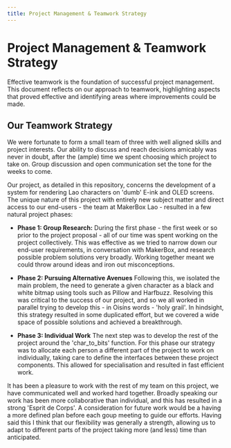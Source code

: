 ```yaml
---
title: Project Management & Teamwork Strategy
---
```


# Project Management & Teamwork Strategy 

Effective teamwork is the foundation of successful project management. This document reflects on our approach to teamwork, highlighting aspects that proved effective and identifying areas where improvements could be made.

## Our Teamwork Strategy

We were fortunate to form a small team of three with well aligned skills and project interests. Our ability to discuss and reach decisions amicably was never in doubt, after the (ample) time we spent choosing which project to take on. Group discussion and open communication set the tone for the weeks to come.

Our project, as detailed in this repository, concerns the development of a system for rendering Lao characters on 'dumb' E-ink and OLED screens. The unique nature of this project with entirely new subject matter and direct access to our end-users - the team at MakerBox Lao - resulted in a few natural project phases:

* **Phase 1: Group Research:** During the first phase - the first week or so prior to the project proposal - all of our time was spent working on the project collectively. This was effective as we tried to narrow down our end-user requirements, in conversation with MakerBox, and research possible problem solutions very broadly. Working together meant we could throw around ideas and iron out misconceptions.

* **Phase 2: Pursuing Alternative Avenues** Following this, we isolated the main problem, the need to generate a given character as a black and white bitmap using tools such as Pillow and Harfbuzz. Resolving this was critical to the success of our project, and so we all worked in parallel trying to develop this - in Oisíns words - 'holy grail'. In hindsight, this strategy resulted in some duplicated effort, but we covered a wide space of possible solutions and achieved a breakthrough.

* **Phase 3: Individual Work** The next step was to develop the rest of the project around the 'char_to_bits' function. For this phase our strategy was to allocate each person a different part of the project to work on individually, taking care to define the interfaces between these project components. This allowed for specialisation and resulted in fast efficient work.

It has been a pleasure to work with the rest of my team on this project, we have communicated well and worked hard together. Broadly speaking our work has been more collaborative than individual, and this has resulted in a strong 'Esprit de Corps'. A consideration for future work would be a having a more defined plan before each goup meeting to guide our efforts. Having said this I think that our flexibility was generally a strength, allowing us to adapt to different parts of the project taking more (and less) time than anticipated.
